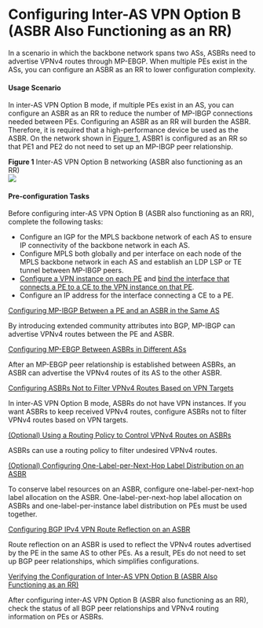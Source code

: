 Configuring Inter-AS VPN Option B (ASBR Also Functioning as an RR)
==================================================================

In a scenario in which the backbone network spans two ASs, ASBRs need to advertise VPNv4 routes through MP-EBGP. When multiple PEs exist in the ASs, you can configure an ASBR as an RR to lower configuration complexity.

#### Usage Scenario

In inter-AS VPN Option B mode, if multiple PEs exist in an AS, you can configure an ASBR as an RR to reduce the number of MP-IBGP connections needed between PEs. Configuring an ASBR as an RR will burden the ASBR. Therefore, it is required that a high-performance device be used as the ASBR. On the network shown in [Figure 1](#EN-US_TASK_0172369311__fig7288112053516), ASBR1 is configured as an RR so that PE1 and PE2 do not need to set up an MP-IBGP peer relationship.

**Figure 1** Inter-AS VPN Option B networking (ASBR also functioning as an RR)  
![](figure/en-us_image_0000001430996650.png)

#### Pre-configuration Tasks

Before configuring inter-AS VPN Option B (ASBR also functioning as an RR), complete the following tasks:

* Configure an IGP for the MPLS backbone network of each AS to ensure IP connectivity of the backbone network in each AS.
* Configure MPLS both globally and per interface on each node of the MPLS backbone network in each AS and establish an LDP LSP or TE tunnel between MP-IBGP peers.
* [Configure a VPN instance on each PE](dc_vrp_mpls-l3vpn-v4_cfg_0155.html) and [bind the interface that connects a PE to a CE to the VPN instance on that PE](dc_vrp_mpls-l3vpn-v4_cfg_0156.html).
* Configure an IP address for the interface connecting a CE to a PE.


[Configuring MP-IBGP Between a PE and an ASBR in the Same AS](../../../../software/nev8r10_vrpv8r16/user/vrp/dc_vrp_mpls-l3vpn-v4_cfg_0048.html)

By introducing extended community attributes into BGP, MP-IBGP can advertise VPNv4 routes between the PE and ASBR.

[Configuring MP-EBGP Between ASBRs in Different ASs](../../../../software/nev8r10_vrpv8r16/user/vrp/dc_vrp_mpls-l3vpn-v4_cfg_0049.html)

After an MP-EBGP peer relationship is established between ASBRs, an ASBR can advertise the VPNv4 routes of its AS to the other ASBR.

[Configuring ASBRs Not to Filter VPNv4 Routes Based on VPN Targets](../../../../software/nev8r10_vrpv8r16/user/vrp/dc_vrp_mpls-l3vpn-v4_cfg_0133.html)

In inter-AS VPN Option B mode, ASBRs do not have VPN instances. If you want ASBRs to keep received VPNv4 routes, configure ASBRs not to filter VPNv4 routes based on VPN targets.

[(Optional) Using a Routing Policy to Control VPNv4 Routes on ASBRs](../../../../software/nev8r10_vrpv8r16/user/vrp/dc_vrp_mpls-l3vpn-v4_cfg_0162.html)

ASBRs can use a routing policy to filter undesired VPNv4 routes.

[(Optional) Configuring One-Label-per-Next-Hop Label Distribution on an ASBR](../../../../software/nev8r10_vrpv8r16/user/vrp/dc_vrp_mpls-l3vpn-v4_cfg_0170.html)

To conserve label resources on an ASBR, configure one-label-per-next-hop label allocation on the ASBR. One-label-per-next-hop label allocation on ASBRs and one-label-per-instance label distribution on PEs must be used together.

[Configuring BGP IPv4 VPN Route Reflection on an ASBR](../../../../software/nev8r10_vrpv8r16/user/vrp/dc_vrp_mpls-l3vpn-v4_cfg_0050.html)

Route reflection on an ASBR is used to reflect the VPNv4 routes advertised by the PE in the same AS to other PEs. As a result, PEs do not need to set up BGP peer relationships, which simplifies configurations.

[Verifying the Configuration of Inter-AS VPN Option B (ASBR Also Functioning as an RR)](../../../../software/nev8r10_vrpv8r16/user/vrp/dc_vrp_mpls-l3vpn-v4_cfg_0051.html)

After configuring inter-AS VPN Option B (ASBR also functioning as an RR), check the status of all BGP peer relationships and VPNv4 routing information on PEs or ASBRs.